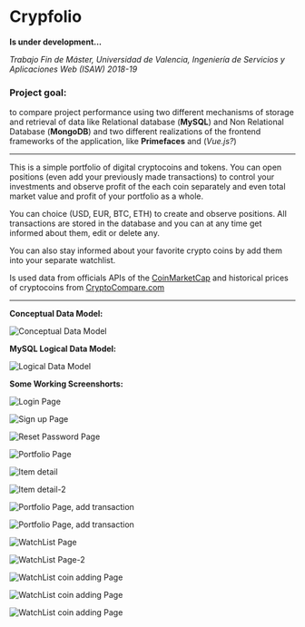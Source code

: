 # Crypfolio

**Is under development...**

*Trabajo Fin de Máster, Universidad de Valencia, 
Ingeniería de Servicios y Aplicaciones Web (ISAW) 2018-19*

### Project goal:
to compare project performance using two different mechanisms
of storage and retrieval of data like Relational database
(**MySQL**) and Non Relational Database (**MongoDB**)
and two different realizations of the frontend 
frameworks of the application, like **Primefaces** and (*Vue.js?*)

-----

This is a simple portfolio of digital cryptocoins and tokens. You can open positions 
(even add your previously made transactions) to control your investments and observe 
profit of the each coin  separately and even total market value and profit of your 
portfolio as a whole.

You can choice (USD, EUR, BTC, ETH) to create and observe 
positions. All transactions are stored in the database and  you can at any time get 
informed about them, edit or delete any.
 
You can also stay informed about your favorite crypto coins by add them into 
your separate watchlist.

Is used data from officials APIs of the 
[CoinMarketCap](https://coinmarketcap.com/api/ "CoinMarketCap") and 
historical prices of cryptocoins from 
[CryptoCompare.com](https://min-api.cryptocompare.com/ "CryptoCompare.com")


-----

**Conceptual Data Model:**

![Conceptual Data Model](database/CrypFolio-Conceptual_Model_UML.png "Conceptual Data Model")

**MySQL Logical Data Model:**

![Logical Data Model](database/CrypFolio-Logical_model_ERR_diagram.png)

**Some Working Screenshorts:**

![Login Page](images/login-page.png)

![Sign up Page](images/signup.png)

![Reset Password Page](images/password-reset-page.png)

![Portfolio Page](images/portfolio.png)

![Item detail](images/item-detail.png)

![Item detail-2](images/item-detail-page2.png)

![Portfolio Page, add transaction](images/add-transaction.png)

![Portfolio Page, add transaction](images/add-transaction-2.png)

![WatchList Page](images/watchlist-page.png)

![WatchList Page-2](images/watchlist-2-page.png)

![WatchList coin adding Page](images/watchlist-add-coin-page.png)

![WatchList coin adding Page](images/watchlist-add-coin-page-2.png)

![WatchList coin adding Page](images/watchlist-add-coin-page-3.png)